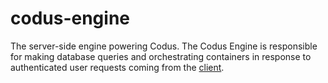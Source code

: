 # codus-engine
The server-side engine powering Codus. The Codus Engine is responsible for making database queries and orchestrating containers in response to authenticated user requests coming from the [client](https://github.com/arkis/codus).
